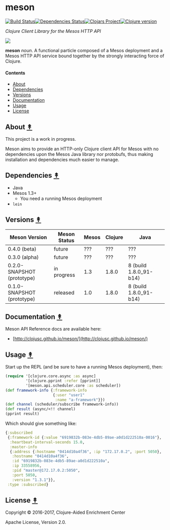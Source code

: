 # meson

[![Build Status][travis-badge]][travis][![Dependencies Status][deps-badge]][deps][![Clojars Project][clojars-badge]][clojars][![Clojure version][clojure-v]](project.clj)

*Clojure Client Library for the Mesos HTTP API*

[![][logo]][logo-large]

**meson** *noun*. A functional particle composed of a Mesos deployment and a Mesos HTTP API service bound together by the strongly interacting force of Clojure.


#### Contents

* [About](#about-)
* [Dependencies](#dependencies-)
* [Versions](#versions-)
* [Documentation](#documentation-)
* [Usage](#usage-)
* [License](#license-)


## About [&#x219F;](#contents)

This project is a work in progress. 

Meson aims to provide an HTTP-only Clojure client API for Mesos with no 
dependencies upon the Mesos Java library nor protobufs, thus making 
installation and dependencies much easier to manage.


## Dependencies [&#x219F;](#contents)

* Java
* Mesos 1.3+
  * You need a running Mesos deployment
* `lein`


## Versions [&#x219F;](#contents)

| Meson Version              | Meson Status | Mesos | Clojure | Java                   |
|----------------------------|--------------|-------|---------|------------------------|
| 0.4.0 (beta)               | future       | ???   | ???     | ???                    |
| 0.3.0 (alpha)              | future       | ???   | ???     | ???                    |
| 0.2.0-SNAPSHOT (prototype) | in progress  | 1.3   | 1.8.0   | 8 (build 1.8.0_91-b14) |
| 0.1.0-SNAPSHOT (prototype) | released     | 1.0   | 1.8.0   | 8 (build 1.8.0_91-b14) |


## Documentation [&#x219F;](#contents)

Meson API Reference docs are available here:
 * [http://clojusc.github.io/meson/](http://clojusc.github.io/meson/)


## Usage [&#x219F;](#contents)

Start up the REPL (and be sure to have a running Mesos deployment), then:

```clj
(require '[clojure.core.async :as async]
         '[clojure.pprint :refer [pprint]]
         '[meson.api.scheduler.core :as scheduler])
(def framework-info {:framework-info 
                     {:user "user1"
                      :name "a-framework"}})
(def channel (scheduler/subscribe framework-info))
(def result (async/<!! channel)
(pprint result)
```
Which should give something like:
```clj
{:subscribed
 {:framework-id {:value "6919832b-083e-4db5-89ae-a0d1d222510a-0016"},
  :heartbeat-interval-seconds 15.0,
  :master-info
  {:address {:hostname "0414d10a4f36", :ip "172.17.0.2", :port 5050},
   :hostname "0414d10a4f36",
   :id "6919832b-083e-4db5-89ae-a0d1d222510a",
   :ip 33558956,
   :pid "master@172.17.0.2:5050",
   :port 5050,
   :version "1.3.1"}},
 :type :subscribed}
```


## License [&#x219F;](#contents)

Copyright © 2016-2017, Clojure-Aided Enrichment Center

Apache License, Version 2.0.


<!-- Named page links below: /-->

[travis]: https://travis-ci.org/clojusc/meson
[travis-badge]: https://travis-ci.org/clojusc/meson.png?branch=master
[deps]: http://jarkeeper.com/clojusc/meson
[deps-badge]: http://jarkeeper.com/clojusc/meson/status.svg
[logo]: resources/images/Meson-nonet-spin-0-250x.png
[logo-large]: resources/images/Meson-nonet-spin-0-1000x.png
[tag-badge]: https://img.shields.io/github/tag/clojusc/meson.svg
[tag]: https://github.com/clojusc/meson/tags
[clojure-v]: https://img.shields.io/badge/clojure-1.8.0-blue.svg
[clojars]: https://clojars.org/meson
[clojars-badge]: https://img.shields.io/clojars/v/meson.svg
